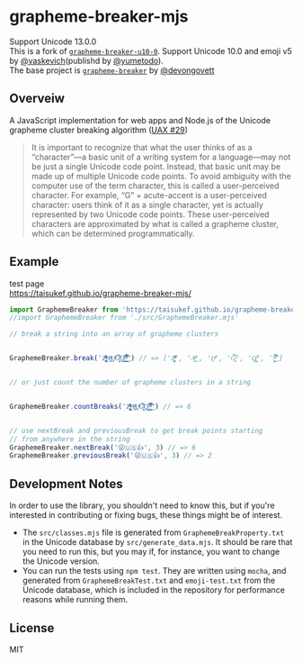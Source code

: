 # grapheme-breaker-mjs

Support Unicode 13.0.0  
This is a fork of [`grapheme-breaker-u10-0`](https://github.com/yumetodo/grapheme-breaker-u10-0). Support Unicode 10.0 and emoji v5 by [@vaskevich](https://github.com/vaskevich)(publishd by [@yumetodo](https://github.com/yumetodo)).  
The base project is [`grapheme-breaker`](https://github.com/foliojs/grapheme-breaker) by [@devongovett](https://github.com/devongovett)

## Overveiw

A JavaScript implementation for web apps and Node.js of the Unicode grapheme cluster breaking algorithm ([UAX #29](http://www.unicode.org/reports/tr29/#Grapheme_Cluster_Boundaries))

> It is important to recognize that what the user thinks of as a “character”—a basic unit of a writing system for a
> language—may not be just a single Unicode code point. Instead, that basic unit may be made up of multiple Unicode
> code points. To avoid ambiguity with the computer use of the term character, this is called a user-perceived character.
> For example, “G” + acute-accent is a user-perceived character: users think of it as a single character, yet is actually
> represented by two Unicode code points. These user-perceived characters are approximated by what is called a grapheme cluster,
> which can be determined programmatically.

## Example

test page  
https://taisukef.github.io/grapheme-breaker-mjs/  

```javascript
import GraphemeBreaker from 'https://taisukef.github.io/grapheme-breaker-mjs/src/GraphemeBreaker.mjs'
//import GraphemeBreaker from './src/GraphemeBreaker.mjs'

// break a string into an array of grapheme clusters


GraphemeBreaker.break('Z͑ͫ̓ͪ̂ͫ̽͏̴̙̤̞͉͚̯̞̠͍A̴̵̜̰͔ͫ͗͢L̠ͨͧͩ͘G̴̻͈͍͔̹̑͗̎̅͛́Ǫ̵̹̻̝̳͂̌̌͘!͖̬̰̙̗̿̋ͥͥ̂ͣ̐́́͜͞') // => ['Z͑ͫ̓ͪ̂ͫ̽͏̴̙̤̞͉͚̯̞̠͍', 'A̴̵̜̰͔ͫ͗͢', 'L̠ͨͧͩ͘', 'G̴̻͈͍͔̹̑͗̎̅͛́', 'Ǫ̵̹̻̝̳͂̌̌͘', '!͖̬̰̙̗̿̋ͥͥ̂ͣ̐́́͜͞']


// or just count the number of grapheme clusters in a string


GraphemeBreaker.countBreaks('Z͑ͫ̓ͪ̂ͫ̽͏̴̙̤̞͉͚̯̞̠͍A̴̵̜̰͔ͫ͗͢L̠ͨͧͩ͘G̴̻͈͍͔̹̑͗̎̅͛́Ǫ̵̹̻̝̳͂̌̌͘!͖̬̰̙̗̿̋ͥͥ̂ͣ̐́́͜͞') // => 6


// use nextBreak and previousBreak to get break points starting
// from anywhere in the string
GraphemeBreaker.nextBreak('😜🇺🇸👍', 3) // => 6
GraphemeBreaker.previousBreak('😜🇺🇸👍', 3) // => 2
```

## Development Notes

In order to use the library, you shouldn't need to know this, but if you're interested in
contributing or fixing bugs, these things might be of interest.

* The `src/classes.mjs` file is generated from `GraphemeBreakProperty.txt` in the Unicode
  database by `src/generate_data.mjs`. It should be rare that you need to run this, but
  you may if, for instance, you want to change the Unicode version.
* You can run the tests using `npm test`. They are written using `mocha`, and generated from
  `GraphemeBreakTest.txt` and `emoji-test.txt` from the Unicode database, which is included in the
  repository for performance reasons while running them.

## License

MIT
